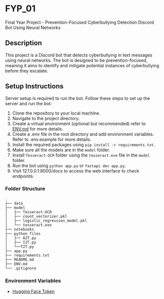 # FYP_01

Final Year Project - Prevention-Focused Cyberbullying Detection Discord Bot Using Neural Networks

## Description
This project is a Discord bot that detects cyberbullying in text messages using neural networks. The bot is designed to be prevention-focused, meaning it aims to identify and mitigate potential instances of cyberbullying before they escalate.

## Setup Instructions

Server setup is required to run the bot. Follow these steps to set up the server and run the bot:

1. Clone the repository to your local machine.
2. Navigate to the project directory.
3. Create a virtual environment (optional but recommended) refer to [ENV.md](ENV.md) for more details.
4. Create a .env file in the root directory and add environment variables. Refer to .env.example for more details.
5. Install the required packages using `pip install -r requirements.txt`.
6. Make sure all the models are in the `model` folder.
7. Install `Tesseract-OCR` folder using the `tesseract.exe` file in the `model` folder.
8. Run the bot using `python app.py` or `fastapi dev app.py`.
9. Visit 127.0.0.1:8000/docs to access the web interface to check endpoints.

### Folder Structure
```
.
├── data
├── model
│   ├── Tesseract-OCR
│   ├── count_vectorizer.pkl
│   ├── logistic_regression_model.pkl
│   └── tesseract.exe
├── notebooks
├── python files
│   ├── A2T.py
│   ├── I2T.py
│   └──T2T.py
├── app.py
├── requirements.txt
├── README.md
├── ENV.md
└── .gitignore
```

### Environment Variables

- [Hugging Face Token](https://huggingface.co/settings/tokens)
